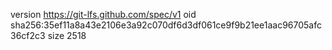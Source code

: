 version https://git-lfs.github.com/spec/v1
oid sha256:35ef11a8a43e2106e3a92c070df6d3df061ce9f9b21ee1aac96705afc36cf2c3
size 2518
